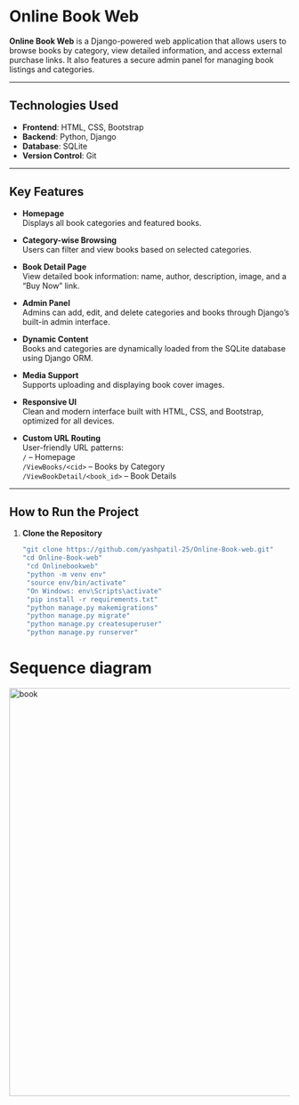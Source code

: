 # Online Book Web

**Online Book Web** is a Django-powered web application that allows users to browse books by category, view detailed information, and access external purchase links. It also features a secure admin panel for managing book listings and categories.

---

##  Technologies Used

- **Frontend**: HTML, CSS, Bootstrap  
- **Backend**: Python, Django  
- **Database**: SQLite  
- **Version Control**: Git

---

##  Key Features

- **Homepage**  
  Displays all book categories and featured books.

- **Category-wise Browsing**  
  Users can filter and view books based on selected categories.

- **Book Detail Page**  
  View detailed book information: name, author, description, image, and a “Buy Now” link.

- **Admin Panel**  
  Admins can add, edit, and delete categories and books through Django’s built-in admin interface.

- **Dynamic Content**  
  Books and categories are dynamically loaded from the SQLite database using Django ORM.

- **Media Support**  
  Supports uploading and displaying book cover images.

- **Responsive UI**  
  Clean and modern interface built with HTML, CSS, and Bootstrap, optimized for all devices.

- **Custom URL Routing**  
  User-friendly URL patterns:  
  `/` – Homepage  
  `/ViewBooks/<cid>` – Books by Category  
  `/ViewBookDetail/<book_id>` – Book Details

---

## How to Run the Project

1. **Clone the Repository**
   ```bash
   "git clone https://github.com/yashpatil-25/Online-Book-web.git"
   "cd Online-Book-web"
    "cd Onlinebookweb"
    "python -m venv env"
    "source env/bin/activate"  
    "On Windows: env\Scripts\activate"
    "pip install -r requirements.txt"
    "python manage.py makemigrations"
    "python manage.py migrate"
    "python manage.py createsuperuser"
    "python manage.py runserver"


# Sequence diagram
<img width="569" height="734" alt="book" src="https://github.com/user-attachments/assets/7957ae22-72ae-4204-8ebc-b5f9e7bcfa0c" />

